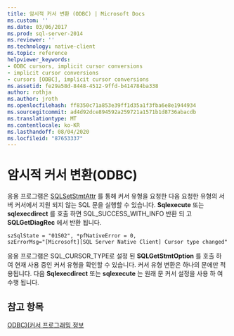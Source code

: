 ```yaml
---
title: 암시적 커서 변환 (ODBC) | Microsoft Docs
ms.custom: ''
ms.date: 03/06/2017
ms.prod: sql-server-2014
ms.reviewer: ''
ms.technology: native-client
ms.topic: reference
helpviewer_keywords:
- ODBC cursors, implicit cursor conversions
- implicit cursor conversions
- cursors [ODBC], implicit cursor conversions
ms.assetid: fe29a58d-8448-4512-9ffd-b414784ba338
author: rothja
ms.author: jroth
ms.openlocfilehash: ff8350c71a853e39ff1d35a1f3fba6e8e1944934
ms.sourcegitcommit: ad4d92dce894592a259721a1571b1d8736abacdb
ms.translationtype: MT
ms.contentlocale: ko-KR
ms.lasthandoff: 08/04/2020
ms.locfileid: "87653337"
---
```

# <a name="implicit-cursor-conversions-odbc"></a>암시적 커서 변환(ODBC)
  응용 프로그램은 [SQLSetStmtAttr](../../native-client-odbc-api/sqlsetstmtattr.md) 를 통해 커서 유형을 요청한 다음 요청한 유형의 서버 커서에서 지원 되지 않는 SQL 문을 실행할 수 있습니다. **Sqlexecute** 또는 **sqlexecdirect** 를 호출 하면 SQL_SUCCESS_WITH_INFO 반환 되 고 **SQLGetDiagRec** 에서 반환 됩니다.  
  
```  
szSqlState = "01S02", *pfNativeError = 0,  
szErrorMsg="[Microsoft][SQL Server Native Client] Cursor type changed"  
```  
  
 응용 프로그램은 SQL_CURSOR_TYPE로 설정 된 **SQLGetStmtOption** 를 호출 하 여 현재 사용 중인 커서 유형을 확인할 수 있습니다. 커서 유형 변환은 하나의 문에만 적용됩니다. 다음 **Sqlexecdirect** 또는 **sqlexecute** 는 원래 문 커서 설정을 사용 하 여 수행 됩니다.  
  
## <a name="see-also"></a>참고 항목  
 [ODBC&#41;&#40;커서 프로그래밍 정보](cursor-programming-details-odbc.md)  
  
  
